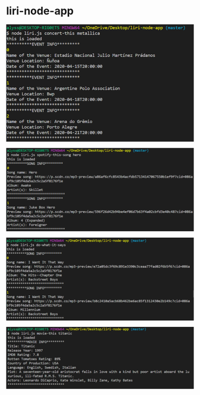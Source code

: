 # liri-node-app

![](screenshots/concert-this.PNG)

![](screenshots/spotify-this.PNG)

![](screenshots/do-what-it-says.PNG)

![](screenshots/movie-this.PNG)
